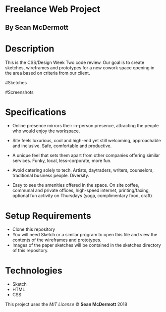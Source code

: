 # Freelance Web Project

## By Sean McDermott

# Description
This is the CSS/Design Week Two code review. Our goal is to create sketches, wireframes and prototypes for a new cowork space opening in the area based on criteria from our client.

#Sketches

#Screenshots

# Specifications
* Online presence mirrors their in-person presence, attracting the people who would enjoy the workspace.

* Site feels luxurious, cool and high-end yet still welcoming, approachable and inclusive. Safe, comfortable and productive.

* A unique feel that sets them apart from other companies offering similar services. Funky, local, less-corporate, more fun.

* Avoid catering solely to tech. Artists, daytraders, writers, counselors, traditional business people. Diversity.

* Easy to see the amenities offered in the space. On site coffee, communal and private offices, high-speed internet, printing/faxing, optional fun activity on Thursdays (yoga, complimentary food, craft)

# Setup Requirements
* Clone this repository
* You will need Sketch or a similar program to open this file and view the contents of the wireframes and prototypes.
* Images of the paper sketches will be contained in the sketches directory of this repository.
<!-- * Run npm install to install all dependencies
* Run npm run start to build and start the development environment -->

<!-- # Notes
* To hold all images, **Make a folder called 'images' in the src/ directory**
* If you want to rename your assets folder, currently known as 'images', **Make sure to change the outputPath and inputPath in webpack.config.js > module > rules > file-loader to your desired assets directory name.** -->

# Technologies
* Sketch
* HTML
* CSS
<!-- * JavaScript
* Webpack
* Jasmine
* Karma -->

This project uses the _MIT License_
&copy; **Sean McDermott** 2018
